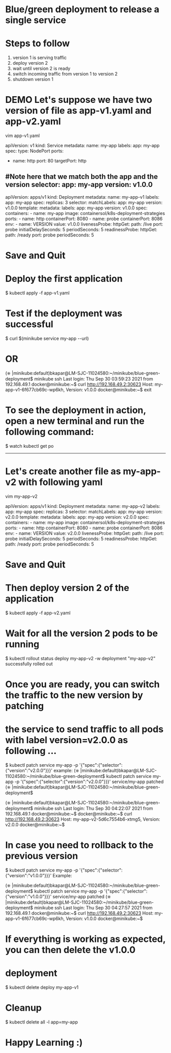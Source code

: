 # Blue/green deployment to release a single service
# Steps to follow
1. version 1 is serving traffic
2. deploy version 2
3. wait until version 2 is ready
4. switch incoming traffic from version 1 to version 2
5. shutdown version 1

# DEMO Let's suppose we have two version of file as app-v1.yaml and app-v2.yaml
vim app-v1.yaml

apiVersion: v1
kind: Service
metadata:
  name: my-app
  labels:
    app: my-app
spec:
  type: NodePort
  ports:
  - name: http
    port: 80
    targetPort: http

  #Note here that we match both the app and the version
  selector:
    app: my-app
    version: v1.0.0
---
apiVersion: apps/v1
kind: Deployment
metadata:
  name: my-app-v1
  labels:
    app: my-app
spec:
  replicas: 3
  selector:
    matchLabels:
      app: my-app
      version: v1.0.0
  template:
    metadata:
      labels:
        app: my-app
        version: v1.0.0
    spec:
      containers:
      - name: my-app
        image: containersol/k8s-deployment-strategies
        ports:
        - name: http
          containerPort: 8080
        - name: probe
          containerPort: 8086
        env:
        - name: VERSION
          value: v1.0.0
        livenessProbe:
          httpGet:
            path: /live
            port: probe
          initialDelaySeconds: 5
          periodSeconds: 5
        readinessProbe:
          httpGet:
            path: /ready
            port: probe
          periodSeconds: 5

# Save and Quit

# Deploy the first application
$ kubectl apply -f app-v1.yaml

# Test if the deployment was successful
$ curl $(minikube service my-app --url)
# OR
(⎈ |minikube:default)bkapar@LM-SJC-11024580:~/minikube/blue-green-deployment$ minikube ssh
Last login: Thu Sep 30 03:59:23 2021 from 192.168.49.1
docker@minikube:~$ curl http://192.168.49.2:30623
Host: my-app-v1-6f677cb69c-wp6kh, Version: v1.0.0
docker@minikube:~$ exit

# To see the deployment in action, open a new terminal and run the following command:
$ watch kubectl get po

---------------------------
# Let's create another file as my-app-v2 with following yaml 
vim my-app-v2

apiVersion: apps/v1
kind: Deployment
metadata:
  name: my-app-v2
  labels:
    app: my-app
spec:
  replicas: 3
  selector:
    matchLabels:
      app: my-app
      version: v2.0.0
  template:
    metadata:
      labels:
        app: my-app
        version: v2.0.0
    spec:
      containers:
      - name: my-app
        image: containersol/k8s-deployment-strategies
        ports:
        - name: http
          containerPort: 8080
        - name: probe
          containerPort: 8086
        env:
        - name: VERSION
          value: v2.0.0
        livenessProbe:
          httpGet:
            path: /live
            port: probe
          initialDelaySeconds: 5
          periodSeconds: 5
        readinessProbe:
          httpGet:
            path: /ready
            port: probe
          periodSeconds: 5
          
# Save and Quit

# Then deploy version 2 of the application
$ kubectl apply -f app-v2.yaml

# Wait for all the version 2 pods to be running
$ kubectl rollout status deploy my-app-v2 -w
deployment "my-app-v2" successfully rolled out

# Once you are ready, you can switch the traffic to the new version by patching
# the service to send traffic to all pods with label version=v2.0.0 as following ...
$ kubectl patch service my-app -p '{"spec":{"selector":{"version":"v2.0.0"}}}'
example: 
(⎈ |minikube:default)bkapar@LM-SJC-11024580:~/minikube/blue-green-deployment$ kubectl patch service my-app -p '{"spec":{"selector":{"version":"v2.0.0"}}}'
service/my-app patched
(⎈ |minikube:default)bkapar@LM-SJC-11024580:~/minikube/blue-green-deployment$

(⎈ |minikube:default)bkapar@LM-SJC-11024580:~/minikube/blue-green-deployment$ minikube ssh
Last login: Thu Sep 30 04:22:07 2021 from 192.168.49.1
docker@minikube:~$ 
docker@minikube:~$ curl http://192.168.49.2:30623
Host: my-app-v2-5d6c7554b6-xtmg5, Version: v2.0.0
docker@minikube:~$ 

# In case you need to rollback to the previous version
$ kubectl patch service my-app -p '{"spec":{"selector":{"version":"v1.0.0"}}}'
Example: 

(⎈ |minikube:default)bkapar@LM-SJC-11024580:~/minikube/blue-green-deployment$ kubectl patch service my-app -p '{"spec":{"selector":{"version":"v1.0.0"}}}'
service/my-app patched
(⎈ |minikube:default)bkapar@LM-SJC-11024580:~/minikube/blue-green-deployment$ minikube ssh
Last login: Thu Sep 30 04:27:57 2021 from 192.168.49.1
docker@minikube:~$ curl http://192.168.49.2:30623
Host: my-app-v1-6f677cb69c-wp6kh, Version: v1.0.0
docker@minikube:~$ 

# If everything is working as expected, you can then delete the v1.0.0
# deployment
$ kubectl delete deploy my-app-v1
# Cleanup
$ kubectl delete all -l app=my-app

# Happy Learning :) 


